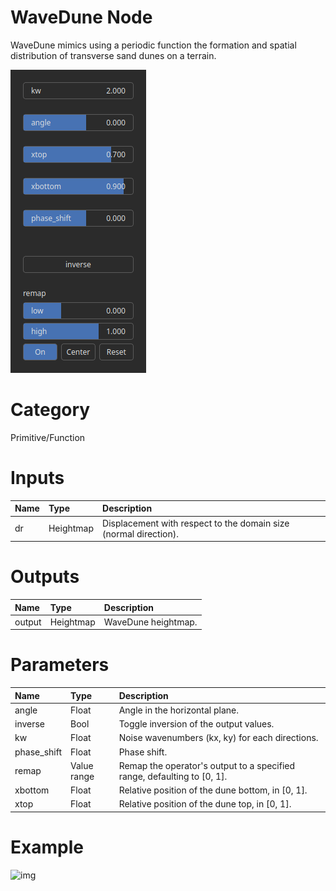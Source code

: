 
WaveDune Node
=============


WaveDune mimics using a periodic function the formation and spatial distribution of transverse sand dunes on a terrain.



![img](../../images/nodes/WaveDune_settings.png)


# Category


Primitive/Function
# Inputs

|Name|Type|Description|
| :--- | :--- | :--- |
|dr|Heightmap|Displacement with respect to the domain size (normal direction).|

# Outputs

|Name|Type|Description|
| :--- | :--- | :--- |
|output|Heightmap|WaveDune heightmap.|

# Parameters

|Name|Type|Description|
| :--- | :--- | :--- |
|angle|Float|Angle in the horizontal plane.|
|inverse|Bool|Toggle inversion of the output values.|
|kw|Float|Noise wavenumbers (kx, ky) for each directions.|
|phase_shift|Float|Phase shift.|
|remap|Value range|Remap the operator's output to a specified range, defaulting to [0, 1].|
|xbottom|Float|Relative position of the dune bottom, in [0, 1].|
|xtop|Float|Relative position of the dune top, in [0, 1].|

# Example


![img](../../images/nodes/WaveDune.png)

